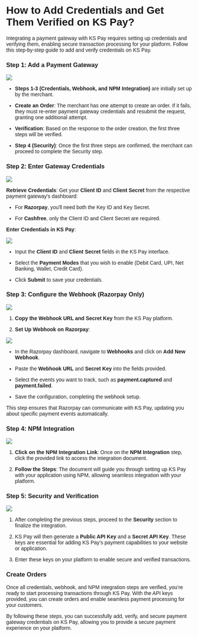 <style>  body { font-family: "Source Sans 3", sans-serif!important; }</style>
<link href="https://fonts.googleapis.com/css2?family=Source+Sans+3:ital,wght@0,200..900;1,200..900&display=swap" rel="stylesheet">    
<link rel="stylesheet" href="https://fonts.googleapis.com/icon?family=Material+Icons">

# **How to Add Credentials and Get Them Verified on KS Pay?**
Integrating a payment gateway with KS Pay requires setting up credentials and verifying them, enabling secure transaction processing for your platform. Follow this step-by-step guide to add and verify credentials on KS Pay.

### **Step 1: Add a Payment Gateway**

![](https://docs-images-kalp-studio.s3.ap-south-1.amazonaws.com/KS+Pay+articles+stg/add+creds/ac1.png)

-   **Steps 1-3 (Credentials, Webhook, and NPM Integration)** are initially set up by the merchant.
    
-   **Create an Order**: The merchant has one attempt to create an order. If it fails, they must re-enter payment gateway credentials and resubmit the request, granting one additional attempt.
    
-   **Verification**: Based on the response to the order creation, the first three steps will be verified.
    
-   **Step 4 (Security)**: Once the first three steps are confirmed, the merchant can proceed to complete the Security step.
    

### **Step 2: Enter Gateway Credentials**
![](https://docs-images-kalp-studio.s3.ap-south-1.amazonaws.com/KS+Pay+articles+stg/add+creds/ac2.png)

**Retrieve Credentials**: Get your **Client ID** and **Client Secret** from the respective payment gateway's dashboard:

-   For **Razorpay**, you'll need both the Key ID and Key Secret.
    
-   For **Cashfree**, only the Client ID and Client Secret are required.
    

**Enter Credentials in KS Pay**:

![](https://docs-images-kalp-studio.s3.ap-south-1.amazonaws.com/KS+Pay+articles+stg/add+creds/ac3.png)

-   Input the **Client ID** and **Client Secret** fields in the KS Pay interface.
    
-   Select the **Payment Modes** that you wish to enable (Debit Card, UPI, Net Banking, Wallet, Credit Card).
    
-   Click **Submit** to save your credentials.
    

### **Step 3: Configure the Webhook (Razorpay Only)**

![](https://docs-images-kalp-studio.s3.ap-south-1.amazonaws.com/KS+Pay+articles+stg/add+creds/ac4.png)

1.  **Copy the Webhook URL and Secret Key** from the KS Pay platform.
    
2.  **Set Up Webhook on Razorpay**:
    

![](https://docs-images-kalp-studio.s3.ap-south-1.amazonaws.com/KS+Pay+articles+stg/add+creds/ac5.png)

-   In the Razorpay dashboard, navigate to **Webhooks** and click on **Add New Webhook**.
    
-   Paste the **Webhook URL** and **Secret Key** into the fields provided.
    
-   Select the events you want to track, such as **payment.captured** and **payment.failed**.
    
-   Save the configuration, completing the webhook setup.
    

This step ensures that Razorpay can communicate with KS Pay, updating you about specific payment events automatically.

### **Step 4: NPM Integration**

![](https://docs-images-kalp-studio.s3.ap-south-1.amazonaws.com/KS+Pay+articles+stg/add+creds/ac6.png)

1.  **Click on the NPM Integration Link**: Once on the **NPM Integration** step, click the provided link to access the integration document.
    
2.  **Follow the Steps**: The document will guide you through setting up KS Pay with your application using NPM, allowing seamless integration with your platform.
    

### **Step 5: Security and Verification**

![](https://docs-images-kalp-studio.s3.ap-south-1.amazonaws.com/KS+Pay+articles+stg/add+creds/ac7.png)

1.  After completing the previous steps, proceed to the **Security** section to finalize the integration.
    
2.  KS Pay will then generate a **Public API Key** and a **Secret API Key**. These keys are essential for adding KS Pay’s payment capabilities to your website or application.
    
3.  Enter these keys on your platform to enable secure and verified transactions.
    

### **Create Orders**

Once all credentials, webhook, and NPM integration steps are verified, you’re ready to start processing transactions through KS Pay. With the API keys provided, you can create orders and enable seamless payment processing for your customers.

By following these steps, you can successfully add, verify, and secure payment gateway credentials on KS Pay, allowing you to provide a secure payment experience on your platform.